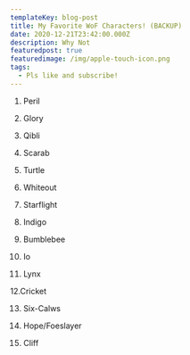 ```yaml
---
templateKey: blog-post
title: My Favorite WoF Characters! (BACKUP)
date: 2020-12-21T23:42:00.000Z
description: Why Not
featuredpost: true
featuredimage: /img/apple-touch-icon.png
tags:
  - Pls like and subscribe!
---
```

1. Peril

2. Glory

3. Qibli

4. Scarab

5. Turtle

6. Whiteout

7. Starflight

8. Indigo

9. Bumblebee

10. Io

11. Lynx

12.Cricket

13. Six-Calws

14. Hope/Foeslayer

15. Cliff
